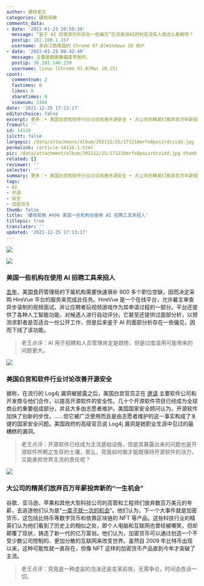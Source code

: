 ```yaml
---
author: 硬核老王
categories: 硬核观察
comments_data:
- date: '2022-01-23 20:59:39'
  message: “鉴于 AI 的面部分析存在一些偏见”应该是讲AI的判定没有人类这么委婉吧？
  postip: 182.100.1.157
  username: 来自江西南昌的 Chrome 97.0|Windows 10 用户
- date: '2022-01-25 08:42:49'
  message: 主要是数据集偏差导致的。
  postip: 36.101.146.239
  username: linux [Chrome 97.0|Mac 10.15]
count:
  commentnum: 2
  favtimes: 0
  likes: 0
  sharetimes: 0
  viewnum: 3344
date: '2021-12-25 17:13:17'
editorchoice: false
excerpt: 更多：• 美国白宫和软件行业讨论改善开源安全 • 大公司的精英们放弃百万年薪投奔新的“一生机会”
fromurl: ''
id: 14116
islctt: false
largepic: /data/attachment/album/202112/25/171218mrfe8poizrdczidd.jpg
permalink: /article-14116-1.html
pic: /data/attachment/album/202112/25/171218mrfe8poizrdczidd.jpg.thumb.jpg
related: []
reviewer: ''
selector: ''
summary: 更多：• 美国白宫和软件行业讨论改善开源安全 • 大公司的精英们放弃百万年薪投奔新的“一生机会”
tags:
- AI
- 开源
- 安全
- 加密货币
thumb: false
title: '硬核观察 #496 美国一些机构在使用 AI 招聘工具来招人'
titlepic: true
translator: ''
updated: '2021-12-25 17:13:17'
---
```


![](/data/attachment/album/202112/25/171218mrfe8poizrdczidd.jpg)


![](/data/attachment/album/202112/25/171225fi39y8m43cuyliyu.jpg)


### 美国一些机构在使用 AI 招聘工具来招人


[去年](https://themarkup.org/news/2021/12/23/public-agencies-are-buying-up-ai-driven-hiring-tools-and-bossware)，美国食药管理局的下属机构需要快速填补 900 多个职位空缺，因而决定采购 HireVue 平台的服务来完成此任务。HireVue 是一个在线平台，允许雇主审查异步录制的视频面试，并让应聘者玩视频游戏作为其申请过程的一部分。平台还提供了各种人工智能功能，对候选人进行自动评分。它甚至还提供过面部分析，以预测求职者是否适合一份公开工作，但是后来鉴于 AI 的面部分析存在一些偏见，因而下线了该功能。



> 
> 老王点评：AI 用于招聘和人员管理肯定是趋势，但是过度滥用可能带来的问题更大。
> 
> 
> 


![](/data/attachment/album/202112/25/171245e7tvehtzlipso73k.jpg)


### 美国白宫和软件行业讨论改善开源安全


据称，在流行的 Log4j 漏洞被披露之后，美国白宫官员正在 [邀请](https://www.bloomberg.com/news/articles/2021-12-23/white-house-extends-invitation-to-improve-open-source-security) 主要软件公司和开发商与他们合作，以提高开源软件的安全性。几十个开源软件项目已经成为全球商业的重要组成部分，并且大多由志愿者维护。美国国家安全顾问认为，开源软件加快了创新的步伐，……但它被广泛使用而且是由志愿者维护的这一事实构成了关键的国家安全问题。美国政府的高级官员说 Log4j 漏洞是她职业生涯中见过的最糟糕的漏洞。



> 
> 老王点评：开源软件已经成为主流基础设施，但是其暴露出来的问题也是开源软件所赖之生存的土壤，那么，究竟如何做才能既保持开源软件的活力，又能承担世界主流的责任呢？
> 
> 
> 


![](/data/attachment/album/202112/25/171300ws92l292zzsdphsm.jpg)


### 大公司的精英们放弃百万年薪投奔新的“一生机会”


谷歌、亚马逊、苹果和其他大型科技公司的高管和工程师们放弃数百万美元的年薪，去追逐他们认为是“[一辈子就一次的机会](https://www.nytimes.com/2021/12/20/technology/silicon-valley-cryptocurrency-start-ups.html)”。他们认为，下一个大事件就是加密货币，这包括比特币等数字货币和依靠区块链的 NFT 等产品。这些科技行业的精英们认为他们看到了历史上的相似之处，即个人电脑和互联网也曾经被嘲笑，但却颠覆了现状，铸造了新一代的亿万富翁。他们认为，加密货币可以通过创造一个不受少数公司控制的、更加分散的互联网来改变世界。虽然自 2009 年比特币出现以来，这种可能性就一直存在，但像 NFT 这样的加密货币产品直到今年才突破了主流。



> 
> 老王点评：究竟是一种虚妄的泡沫还是变革前夜，无需争论，时间会告诉一切。
> 
> 
>